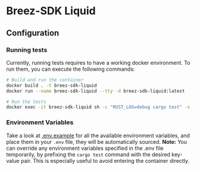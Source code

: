 # Breez-SDK Liquid

## Configuration
### Running tests
Currently, running tests requires to have a working docker environment. To run them, you can execute the following commands:
```bash
# Build and run the container
docker build . -t breez-sdk-liquid
docker run --name breez-sdk-liquid --tty -d breez-sdk-liquid:latest

# Run the tests
docker exec -it breez-sdk-liquid sh -c "RUST_LOG=debug cargo test" -s -- --nocapture
```

### Environment Variables
Take a look at [.env.example](.env.example) for all the available environment variables, and place them in your `.env` file, they will be automatically sourced.
**Note:** You can override any environment variables specified in the .env file temporarily, by prefixing the `cargo test` command with the desired key-value pair. This is especially useful to avoid entering the container directly.
